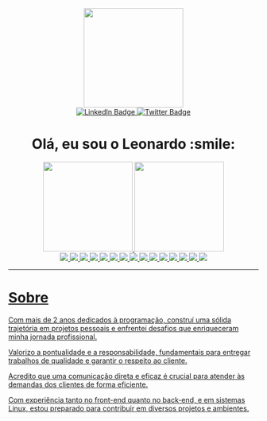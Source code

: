 <div id="header" align="center">
  <img src="https://media.giphy.com/media/Yfl7CS7vQqnebA69aH/giphy.gif" width="200"/>
  <div id="badges">
  <a href="https://www.linkedin.com/in/leonardo-torres-rodrigues/">
    <img src="https://img.shields.io/badge/LinkedIn-blue?style=for-the-badge&logo=linkedin&logoColor=white" alt="LinkedIn Badge"/>
  </a>
  <a href="https://twitter.com/vaci_leo">
    <img src="https://img.shields.io/badge/Twitter-blue?style=for-the-badge&logo=twitter&logoColor=white" alt="Twitter Badge"/>
  </a>
</div>
  <H1>Olá, eu sou o Leonardo :smile: </H1>
</div>

<div align="center">
  <a href="https://github.com/LeonardoTorresRodrigues">
  <img height="180em" src="https://github-readme-stats.vercel.app/api?username=LeonardoTorresRodrigues&count_private=true&show_icons=true&theme=tokyonight">
  <img height="180em" src="https://github-readme-stats.vercel.app/api/top-langs/?username=LeonardoTorresRodrigues&layout=compact&theme=tokyonight">
</div>
  
  <div align="center">
    <img src="https://img.shields.io/badge/react-%2320232a.svg?style=for-the-badge&logo=react&logoColor=%2361DAFB">
    <img src="https://img.shields.io/badge/javascript-%23323330.svg?style=for-the-badge&logo=javascript&logoColor=%23F7DF1E">
    <img src="https://img.shields.io/badge/typescript-%23007ACC.svg?style=for-the-badge&logo=typescript&logoColor=white">
    <img src="https://img.shields.io/badge/node.js-6DA55F?style=for-the-badge&logo=node.js&logoColor=white">
    <img src="https://img.shields.io/badge/c-%2300599C.svg?style=for-the-badge&logo=c&logoColor=white">
    <img src="https://img.shields.io/badge/html5-%23E34F26.svg?style=for-the-badge&logo=html5&logoColor=white">
    <img src="https://img.shields.io/badge/css3-%231572B6.svg?style=for-the-badge&logo=css3&logoColor=white">
    <img src="https://img.shields.io/badge/styled--components-DB7093?style=for-the-badge&logo=styled-components&logoColor=white">
    <img src="https://img.shields.io/badge/java-%23ED8B00.svg?style=for-the-badge&logo=java&logoColor=white">
    <img src="https://img.shields.io/badge/docker-%230db7ed.svg?style=for-the-badge&logo=docker&logoColor=white">
    <img src="https://img.shields.io/badge/Insomnia-black?style=for-the-badge&logo=insomnia&logoColor=5849BE">
    <img src="https://img.shields.io/badge/mysql-%2300f.svg?style=for-the-badge&logo=mysql&logoColor=white">
    <img src="https://img.shields.io/badge/-jest-%23C21325?style=for-the-badge&logo=jest&logoColor=white">
    <img src="https://img.shields.io/badge/MUI-%230081CB.svg?style=for-the-badge&logo=mui&logoColor=white">
    <img src="https://img.shields.io/badge/Firebase-039BE5?style=for-the-badge&logo=Firebase&logoColor=white">
   </div>
  
  ---
  
  # Sobre

Com mais de 2 anos dedicados à programação, construí uma sólida trajetória em projetos pessoais e enfrentei desafios que enriqueceram minha jornada profissional. 

Valorizo a pontualidade e a responsabilidade, fundamentais para entregar trabalhos de qualidade e garantir o respeito ao cliente. 

Acredito que uma comunicação direta e eficaz é crucial para atender às demandas dos clientes de forma eficiente. 

Com experiência tanto no front-end quanto no back-end, e em sistemas Linux, estou preparado para contribuir em diversos projetos e ambientes.
